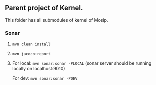 ## Parent project of Kernel.
This folder has all submodules of kernel of Mosip.

### Sonar
1. `mvn clean install`

2. `mvn jacoco:report`

3. For local: `mvn sonar:sonar -PLOCAL`  (sonar server should be running locally on localhost:9010)

   For dev: `mvn sonar:sonar -PDEV`